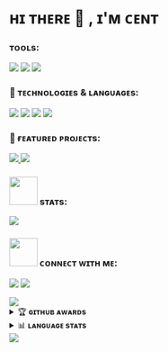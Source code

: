 # ʜɪ ᴛʜᴇʀᴇ 👋 , ɪ'ᴍ ᴄᴇɴᴛ

### ᴛᴏᴏʟs:
<p>
    <img src="https://img.shields.io/badge/OS-Linux-blue?&logo=Linux" />
    <img src="https://img.shields.io/badge/OS-Windows-blue?&logo=Windows" />
    <img src="https://img.shields.io/badge/IDE-Visual%20Studio%20Code-blue?&logo=visual%20studio%20code&logoColor=blue" />
</p>

### 🚀 ᴛᴇᴄʜɴᴏʟᴏɢɪᴇs & ʟᴀɴɢᴜᴀɢᴇs:
<p>
    <img src="https://img.shields.io/badge/Python-3776AB?style=for-the-badge&logo=python&logoColor=white" />
    <img src="https://img.shields.io/badge/JavaScript-F7DF1E?style=for-the-badge&logo=javascript&logoColor=black" />
    <img src="https://img.shields.io/badge/Java-ED8B00?style=for-the-badge&logo=java&logoColor=white" />
    <img src="https://img.shields.io/badge/Go-00ADD8?style=for-the-badge&logo=go&logoColor=white" />
</p>

### 💼 ғᴇᴀᴛᴜʀᴇᴅ ᴘʀᴏᴊᴇᴄᴛs:
<p>
    <a href="https://github.com/vincentbmw/NFT-Marketplace">
    </a>
    <a href="https://github.com/vincentbmw/PawspectiveProject">
        <img src="https://img.shields.io/badge/🐾-Pawspective%20Project-4ECDC4?style=for-the-badge" />
    </a>
    <a href="https://github.com/vincentbmw/ImageDataRetrieval-in-Telegram-Bot"/>
    <a href="https://github.com/vincentbmw/Sarcasme-Detection">
        <img src="https://img.shields.io/badge/🤖-Sarcasm%20Detection-45B7D1?style=for-the-badge" />
    </a>
</p>

### <img src="https://media.giphy.com/media/IqgySmxEgP0rs40ZMB/giphy.gif" width="50"> sᴛᴀᴛs:
<p>
    <img src="https://github-readme-stats.vercel.app/api?username=vincentbmw&hide=issues&show_icons=true&hide_border=true&title_color=000" />
</p>

### <img src="https://media.giphy.com/media/VgCDAzcKvsR6OM0uWg/giphy.gif" width="50"> ᴄᴏɴɴᴇᴄᴛ ᴡɪᴛʜ ᴍᴇ:
<p>
    <a href="https://www.linkedin.com/in/vincent-benedict/" target="blank"><img src="https://img.icons8.com/nolan/55/linkedin.png" /></a>
    <a href="https://www.instagram.com/vincentbenedict0/" target="blank"><img src="https://img.icons8.com/nolan/55/instagram-new.png" /></a>
</p>
<img src="https://user-images.githubusercontent.com/73097560/115834477-dbab4500-a447-11eb-908a-139a6edaec5c.gif">

<details>
    <summary>&#127942 <b>ɢɪᴛʜᴜʙ ᴀᴡᴀʀᴅs</b></summary><br/>

![Github Trophy](https://github-profile-trophy.vercel.app/?username=vincentbmw&margin-w=5&margin-h=5)

</details>

<details>
    <summary>📊 <b>ʟᴀɴɢᴜᴀɢᴇ sᴛᴀᴛs</b></summary><br/>

![Languages](https://github-readme-stats.vercel.app/api/top-langs/?username=vincentbmw&layout=compact&hide_border=true&title_color=000)

</details>

<img src="https://user-images.githubusercontent.com/73097560/115834477-dbab4500-a447-11eb-908a-139a6edaec5c.gif">
